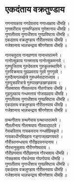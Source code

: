 # एकदंताय वक्रतुण्डाय

गणनायकाय गणदेवताय गणाध्यक्षाय धीमहि ।  
गुणशरीराय गुणमण्डिताय गुणेशानाय धीमहि ।  
गुणातीताय गुणाधीशाय गुणप्रविष्टाय धीमहि ।  
एकदंताय वक्रतुण्डाय गौरीतनयाय धीमहि ।  
गजेशानाय भालचन्द्राय श्रीगणेशाय धीमहि ॥  

गानचतुराय गानप्राणाय गानान्तरात्मने ।  
गानोत्सुकाय गानमत्ताय गानोत्सुकमनसे ।  
गुरुपूजिताय गुरुदेवताय गुरुकुलस्थायिने ।  
गुरुविक्रमाय गुह्यप्रवराय गुरवे गुणगुरवे ।  
गुरुदैत्यगलच्छेत्रे गुरुधर्मसदाराध्याय ।  
गुरुपुत्रपरित्रात्रे गुरुपाखण्डखण्डकाय ।  
गीतसाराय गीततत्त्वाय गीतगोत्राय धीमहि ।  
गूढगुल्फाय गन्धमत्ताय गोजयप्रदाय धीमहि ।  
गुणातीताय गुणाधीशाय गुणप्रविष्टाय धीमहि ।  
एकदंताय वक्रतुण्डाय गौरीतनयाय धीमहि ।  
गजेशानाय भालचन्द्राय श्रीगणेशाय धीमहि ॥  

ग्रन्थगीताय ग्रन्थगेयाय ग्रन्थान्तरात्मने ।  
गीतलीनाय गीताश्रयाय गीतवाद्यपटवे ।  
गेयचरिताय गायकवराय गन्धर्वप्रियकृते ।  
गायकाधीनविग्रहाय गङ्गाजलप्रणयवते ।  
गौरीस्तनन्धयाय गौरीहृदयनन्दनाय ।  
गौरभानुसुताय गौरीगणेश्वराय ।  
गौरीप्रणयाय गौरीप्रवणाय गौरभावाय धीमहि ।  
गोसहस्राय गोवर्धनाय गोपगोपाय धीमहि ।  
गुणातीताय गुणाधीशाय गुणप्रविष्टाय धीमहि ।  
एकदंताय वक्रतुण्डाय गौरीतनयाय धीमहि ।  
गजेशानाय भालचन्द्राय श्रीगणेशाय धीमहि ॥  
